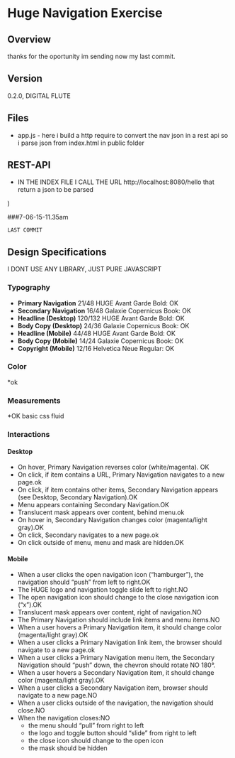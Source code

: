 ﻿# Huge Navigation Exercise

## Overview

thanks for the oportunity im sending now my last commit.



## Version
0.2.0, DIGITAL FLUTE

## Files

* app.js - here i build a http require to convert the nav json in a rest api so i parse json from index.html in public folder

## REST-API

* IN THE INDEX FILE I CALL THE URL http://localhost:8080/hello that return a json to be parsed



)

###7-06-15-11.35am
```
LAST COMMIT

```

## Design Specifications

I DONT USE ANY LIBRARY, JUST PURE JAVASCRIPT

### Typography

* **Primary Navigation** 21/48 HUGE Avant Garde Bold: OK
* **Secondary Navigation** 16/48 Galaxie Copernicus Book: OK
* **Headline (Desktop)** 120/132 HUGE Avant Garde Bold: OK
* **Body Copy (Desktop)** 24/36 Galaxie Copernicus Book: OK
* **Headline (Mobile)** 44/48 HUGE Avant Garde Bold: OK
* **Body Copy (Mobile)** 14/24 Galaxie Copernicus Book: OK
* **Copyright (Mobile)** 12/16 Helvetica Neue Regular: OK

### Color

*ok

### Measurements

*OK basic css fluid

### Interactions

#### Desktop

* On hover, Primary Navigation reverses color (white/magenta). OK
* On click, if item contains a URL, Primary Navigation navigates to a new page.ok
* On click, if item contains other items, Secondary Navigation appears (see Desktop, Secondary Navigation).OK
* Menu appears containing Secondary Navigation.OK
* Translucent mask appears over content, behind menu.ok
* On hover in, Secondary Navigation changes color (magenta/light gray).OK
* On click, Secondary navigates to a new page.ok
* On click outside of menu, menu and mask are hidden.OK

#### Mobile

* When a user clicks the open navigation icon (“hamburger”), the navigation should “push” from left to right.OK
* The HUGE logo and navigation toggle slide left to right.NO
* The open navigation icon should change to the close navigation icon (“x”).OK
* Translucent mask appears over content, right of navigation.NO
* The Primary Navigation should include link items and menu items.NO
* When a user hovers a Primary Navigation item, it should change color (magenta/light gray).OK
* When a user clicks a Primary Navigation link item, the browser should navigate to a new page.ok
* When a user clicks a Primary Navigation menu item, the Secondary Navigation should “push” down, the chevron should rotate NO 180°.
* When a user hovers a Secondary Navigation item, it should change color (magenta/light gray).OK
* When a user clicks a Secondary Navigation item, browser should navigate to a new page.NO
* When a user clicks outside of the navigation, the navigation should close.NO
* When the navigation closes:NO
  * the menu should “pull” from right to left
  * the logo and toggle button should “slide” from right to left
  * the close icon should change to the open icon
  * the mask should be hidden

